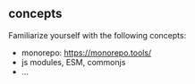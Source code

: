 
## concepts

Familiarize yourself with the following concepts:

- monorepo: https://monorepo.tools/
- js modules, ESM, commonjs
- ...
